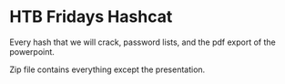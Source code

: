 # HTB Fridays Hashcat

Every hash that we will crack, password lists, and the pdf export of the powerpoint.

Zip file contains everything except the presentation.
